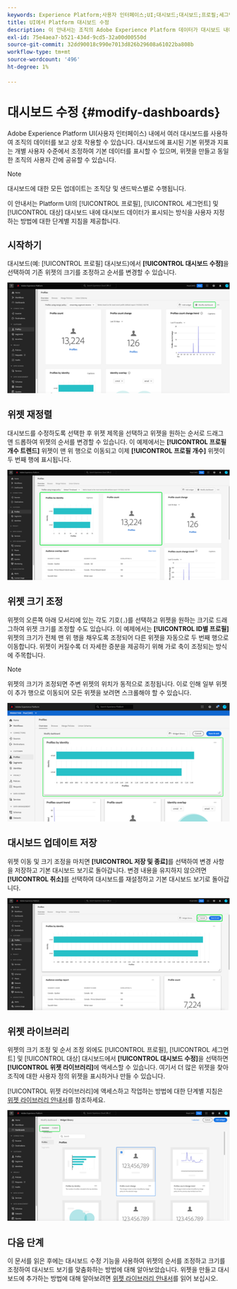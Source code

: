 ```yaml
---
keywords: Experience Platform;사용자 인터페이스;UI;대시보드;대시보드;프로필;세그먼트;대상;라이선스 사용
title: UI에서 Platform 대시보드 수정
description: 이 안내서는 조직의 Adobe Experience Platform 데이터가 대시보드 내에 표시되는 방식을 사용자 지정하는 단계별 지침을 제공합니다.
exl-id: 75e4aea7-b521-434d-9cd5-32a00d00550d
source-git-commit: 32dd90018c990e7013d826b29608a61022ba808b
workflow-type: tm+mt
source-wordcount: '496'
ht-degree: 1%

---
```


# 대시보드 수정 {#modify-dashboards}

Adobe Experience Platform UI(사용자 인터페이스) 내에서 여러 대시보드를 사용하여 조직의 데이터를 보고 상호 작용할 수 있습니다. 대시보드에 표시된 기본 위젯과 지표는 개별 사용자 수준에서 조정하여 기본 데이터를 표시할 수 있으며, 위젯을 만들고 동일한 조직의 사용자 간에 공유할 수 있습니다.

>[!NOTE]
>
>대시보드에 대한 모든 업데이트는 조직당 및 샌드박스별로 수행됩니다.

이 안내서는 Platform UI의 [!UICONTROL 프로필], [!UICONTROL 세그먼트] 및 [!UICONTROL 대상] 대시보드 내에 대시보드 데이터가 표시되는 방식을 사용자 지정하는 방법에 대한 단계별 지침을 제공합니다.

## 시작하기

대시보드(예: [!UICONTROL 프로필] 대시보드)에서 **[!UICONTROL 대시보드 수정]**&#x200B;을 선택하여 기존 위젯의 크기를 조정하고 순서를 변경할 수 있습니다.

![[수정] 대시보드가 강조 표시된 프로필 대시보드입니다.](../images/customization/modify-dashboard.png)

## 위젯 재정렬

대시보드를 수정하도록 선택한 후 위젯 제목을 선택하고 위젯을 원하는 순서로 드래그 앤 드롭하여 위젯의 순서를 변경할 수 있습니다. 이 예제에서는 **[!UICONTROL 프로필 개수 트렌드]** 위젯이 맨 위 행으로 이동되고 이제 **[!UICONTROL 프로필 개수]** 위젯이 두 번째 행에 표시됩니다.

![순서가 변경된 위젯이 두 개 강조 표시된 프로필 대시보드입니다.](../images/customization/move-widget.png)

## 위젯 크기 조정

위젯의 오른쪽 아래 모서리에 있는 각도 기호(`⌟`)를 선택하고 위젯을 원하는 크기로 드래그하여 위젯 크기를 조정할 수도 있습니다. 이 예제에서는 **[!UICONTROL ID별 프로필]** 위젯의 크기가 전체 맨 위 행을 채우도록 조정되어 다른 위젯을 자동으로 두 번째 행으로 이동합니다. 위젯이 커질수록 더 자세한 증분을 제공하기 위해 가로 축이 조정되는 방식에 주목합니다.

>[!NOTE]
>
>위젯의 크기가 조정되면 주변 위젯의 위치가 동적으로 조정됩니다. 이로 인해 일부 위젯이 추가 행으로 이동되어 모든 위젯을 보려면 스크롤해야 할 수 있습니다.

![크기 조정된 위젯이 강조 표시된 프로필 대시보드입니다.](../images/customization/resize-widget.png)

## 대시보드 업데이트 저장

위젯 이동 및 크기 조정을 마치면 **[!UICONTROL 저장 및 종료]**&#x200B;를 선택하여 변경 사항을 저장하고 기본 대시보드 보기로 돌아갑니다. 변경 내용을 유지하지 않으려면 **[!UICONTROL 취소]**&#x200B;를 선택하여 대시보드를 재설정하고 기본 대시보드 보기로 돌아갑니다.

![취소 및 저장 및 종료가 모두 강조 표시된 프로필 대시보드입니다.](../images/customization/save-changes.png)

## 위젯 라이브러리

위젯의 크기 조정 및 순서 조정 외에도 [!UICONTROL 프로필], [!UICONTROL 세그먼트] 및 [!UICONTROL 대상] 대시보드에서 **[!UICONTROL 대시보드 수정]**&#x200B;을 선택하면 **[!UICONTROL 위젯 라이브러리]**&#x200B;에 액세스할 수 있습니다. 여기서 더 많은 위젯을 찾아 조직에 대한 사용자 정의 위젯을 표시하거나 만들 수 있습니다.

[!UICONTROL 위젯 라이브러리]에 액세스하고 작업하는 방법에 대한 단계별 지침은 [위젯 라이브러리 안내서](widget-library.md)를 참조하세요.

![Standard 및 Custom이 강조 표시된 위젯 라이브러리 작업 영역입니다.](../images/customization/widget-library.png)

## 다음 단계

이 문서를 읽은 후에는 대시보드 수정 기능을 사용하여 위젯의 순서를 조정하고 크기를 조정하여 대시보드 보기를 맞춤화하는 방법에 대해 알아보았습니다. 위젯을 만들고 대시보드에 추가하는 방법에 대해 알아보려면 [위젯 라이브러리 안내서](widget-library.md)를 읽어 보십시오.
